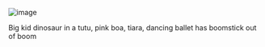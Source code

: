 ![image](https://user-images.githubusercontent.com/13347039/191845434-b9c5bb17-19fc-42ad-9be6-110844b0c6ed.png)

Big kid dinosaur in a tutu, pink boa, tiara, dancing ballet has boomstick out of boom
